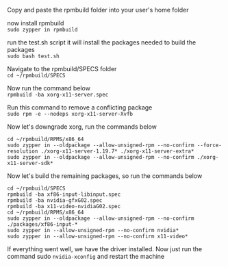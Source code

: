 ﻿Copy and paste the rpmbuild folder into your user's home folder

now install rpmbuild  
```sudo zypper in rpmbuild```  

run the test.sh script it will install the packages needed to build the packages  
```sudo bash test.sh```  

Navigate to the rpmbuild/SPECS folder  
```cd ~/rpmbuild/SPECS```  

Now run the command below  
```rpmbuild -ba xorg-x11-server.spec```  

Run this command to remove a conflicting package  
```sudo rpm -e --nodeps xorg-x11-server-Xvfb```  

Now let's downgrade xorg, run the commands below  
```
cd ~/rpmbuild/RPMS/x86_64
sudo zypper in --oldpackage --allow-unsigned-rpm --no-confirm --force-resolution ./xorg-x11-server-1.19.7* ./xorg-x11-server-extra*
sudo zypper in --oldpackage --allow-unsigned-rpm --no-confirm ./xorg-x11-server-sdk*
```  

Now let's build the remaining packages, so run the commands below  
```
cd ~/rpmbuild/SPECS
rpmbuild -ba xf86-input-libinput.spec
rpmbuild -ba nvidia-gfxG02.spec
rpmbuild -ba x11-video-nvidiaG02.spec
cd ~/rpmbuild/RPMS/x86_64
sudo zypper in --oldpackage --allow-unsigned-rpm --no-confirm  ./packages/xf86-input-*
sudo zypper in --allow-unsigned-rpm --no-confirm nvidia*
sudo zypper in --allow-unsigned-rpm --no-confirm x11-video*
```  

If everything went well, we have the driver installed.
Now just run the command sudo ```nvidia-xconfig``` and restart the machine

